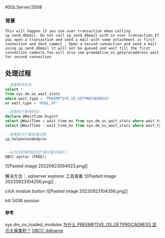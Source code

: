 #SQLServer/2008 

### 背景
	This will happen if you use user transaction when calling sp_send_dbmail. Do not call sp_send_dbmail with in user transaction.If you open a transaction and send a mail with some attachment in first connection and dont commit . Open a second connection and send a mail using sp_send_dbmail it will not be queued and wait till the first connection commits.You will also see preemptive_os_getprocaddress wait for second connection

## 处理过程
```sql
--查看等待状态
select * 
from sys.dm_os_wait_stats 
where wait_type = 'PREEMPTIVE_OS_GETPROCADDRESS' 
or wait_type = 'MSQL_XP'

--查看执行等待时间
declare @WaitTime bigint
select @WaitTime = wait_time_ms from sys.dm_os_wait_stats where wait_type = 'MSQL_XP'
select @WaitTime - wait_time_ms from sys.dm_os_wait_stats where wait_type = 'PREEMPTIVE_OS_GETPROCADDRESS'

--查看相关扩展存储过程
sp_helpextendedproc 


--从内存卸载特定的扩展存储过程dll
DBCC xpstar (FREE);
```
![[Pasted image 20220923094923.png]]


解决方法：
sqlserver explorer 工具查看
![[Pasted image 20220923104256.png]]

click module button 
![[Pasted image 20220923104356.png]]


kill 3436  session 

#### 参考
sys.dm_os_loaded_modules 
[为什么 PREEMPTIVE_OS_GETPROCADRESS 显示大量累积？](https://learn.microsoft.com/en-us/archive/blogs/psssql/why-does-preemptive_os_getprocaddress-show-a-large-accumulation)
[DBCC ddlname](https://learn.microsoft.com/en-us/sql/t-sql/database-console-commands/dbcc-dllname-free-transact-sql?view=sql-server-ver16)
